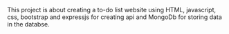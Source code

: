 This project is about creating a to-do list website using HTML, javascript, css, bootstrap and expressjs for creating api and MongoDb for storing data in the databse.
